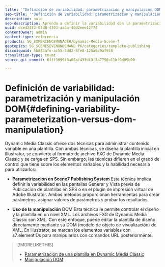 ```yaml
---
title: '"Definición de variabilidad: parametrización y manipulación DOM"'
seo-title: '"Definición de variabilidad: parametrización y manipulación DOM"'
description: nulo
seo-description: Aprenda a definir la variabilidad con la parametrización en comparación con la manipulación DOM.
uuid: dce424f2-07d8-4703-aa3a-40d2eee12f74
contentOwner: admin
content-type: referencia
products: SG_EXPERIENCEMANAGER/Dynamic-Media-Scene-7
geptopics: SG_SCENESEVENONDEMAND_PK/categories/template-publishing
discoiquuid: 5b844afe-ac55-4dd2-8fe8-125a9c9af948
translation-type: tm+mt
source-git-commit: 6fff3699f8a08af433df3f3a7790a11bf9d05b00

---
```



# Definición de variabilidad: parametrización y manipulación DOM{#defining-variability-parameterization-versus-dom-manipulation}

Dynamic Media Classic ofrece dos técnicas para administrar contenido variable en una plantilla. Con ambas técnicas, se diseña la plantilla inicial en Illustrator, se convierte al formato de archivo FXG de Dynamic Media Classic y se carga en SPS. Sin embargo, las técnicas difieren en el grado de control que tiene sobre los elementos variables y la habilidad necesaria para utilizarlos:

* **Parametrización en Scene7 Publishing System** Esta técnica implica definir la variabilidad en las pantallas Generar y Vista previa de Publicación de plantillas en SPS o en el plugin de impresión virtual de Adobe Illustrator. Ambos métodos proporcionan herramientas para crear parámetros, asignar valores de parámetros y probar los resultados.

* **Uso de la manipulación** DOM Esta técnica le permite controlar el diseño y la plantilla en un nivel XML. Los archivos FXG de Dynamic Media Classic son XML. Con este enfoque, puede editar la plantilla de diseño directamente mediante su DOM (modelo de objeto de visualización) de XML. En Illustrator, se marcan los elementos variables con s7:elementIDs para manipularlos con comandos URL posteriormente.

>[!MORELIKETHIS]
>
>* [Parametrización de una plantilla en Dynamic Media Classic](parameterizing-template-scene7.md#parameterizing_a_template_in_scene7)
>* [Manipulación DOM](dom-manipulation.md#dom_manipulation)

